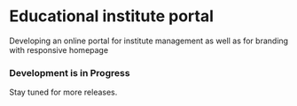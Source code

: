 # Educational institute portal

Developing an online portal for institute management as well as for branding with responsive homepage

### Development is in Progress
Stay tuned for more releases.
